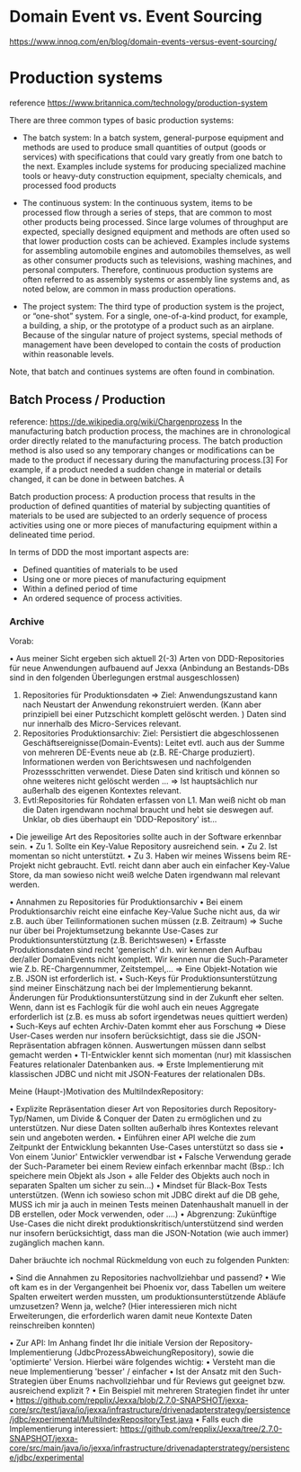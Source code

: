 
# Domain Event vs. Event Sourcing 
https://www.innoq.com/en/blog/domain-events-versus-event-sourcing/



# Production systems 

reference https://www.britannica.com/technology/production-system

There are three common types of basic production systems: 
*   The batch system:
    In a batch system, general-purpose equipment and methods are used to produce small quantities of output (goods or services) with specifications that could vary greatly from one batch to the next. Examples include systems for producing specialized machine tools or heavy-duty construction equipment, specialty chemicals, and processed food products
    
*   The continuous system:
    In the continuous system, items to be processed flow through a series of steps, that are common to most other products being processed. Since large volumes of throughput are expected, specially designed equipment and methods are often used so that lower production costs can be achieved. Examples include systems for assembling automobile engines and automobiles themselves, as well as other consumer products such as televisions, washing machines, and personal computers. Therefore, continuous production systems are often referred to as assembly systems or assembly line systems and, as noted below, are common in mass production operations.
    
*   The project system:
    The third type of production system is the project, or “one-shot” system. For a single, one-of-a-kind product, for example, a building, a ship, or the prototype of a product such as an airplane. Because of the singular nature of project systems, special methods of management have been developed to contain the costs of production within reasonable levels.
    

Note, that batch and continues systems are often found in combination. 

## Batch Process / Production 

reference: https://de.wikipedia.org/wiki/Chargenprozess 
In the manufacturing batch production process, the machines are in chronological order directly related to the manufacturing process. The batch production method is also used so any temporary changes or modifications can be made to the product if necessary during the manufacturing process.[3] For example, if a product needed a sudden change in material or details changed, it can be done in between batches. A

Batch production process: A production process that results in the production of defined quantities of material by subjecting quantities of materials to be used are subjected to an orderly sequence of process activities using one or more pieces of manufacturing equipment within a delineated time period. 

In terms of DDD the most important aspects are:

* Defined quantities of materials to be used 
* Using one or more pieces of manufacturing equipment
* Within a defined period of time
* An ordered sequence of process activities.








### Archive 

Vorab:

• Aus meiner Sicht ergeben sich aktuell 2(-3) Arten von DDD-Repositories für neue Anwendungen aufbauend auf Jexxa (Anbindung an Bestands-DBs sind in den folgenden Überlegungen erstmal ausgeschlossen)
1. Repositories für Produktionsdaten => Ziel: Anwendungszustand kann nach Neustart der Anwendung rekonstruiert werden. (Kann aber prinzipiell bei einer Putzschicht komplett gelöscht werden. ) Daten sind nur innerhalb des Micro-Services relevant.
2. Repositories Produktionsarchiv: Ziel: Persistiert die abgeschlossenen Geschäftsereignisse(Domain-Events): Leitet evtl. auch aus der Summe von mehreren DE-Events neue ab (z.B. RE-Charge produziert). Informationen werden von Berichtswesen und nachfolgenden Prozessschritten verwendet. Diese Daten sind kritisch und können so ohne weiteres nicht gelöscht werden ... => Ist hauptsächlich nur außerhalb des eigenen Kontextes relevant.
3. Evtl:Repositories für Rohdaten erfassen von L1. Man weiß nicht ob man die Daten irgendwann nochmal braucht und hebt sie deswegen auf. Unklar, ob dies überhaupt ein 'DDD-Repository' ist...

• Die jeweilige Art des Repositories sollte auch in der Software erkennbar sein.
• Zu 1. Sollte ein Key-Value Repository ausreichend sein.
• Zu 2. Ist momentan so nicht unterstützt.
• Zu 3. Haben wir meines Wissens beim RE-Projekt nicht gebraucht. Evtl. reicht dann aber auch ein einfacher Key-Value Store, da man sowieso nicht weiß welche Daten irgendwann mal relevant werden.

• Annahmen zu Repositories für Produktionsarchiv
• Bei einem Produktionsarchiv reicht eine einfache Key-Value Suche nicht aus, da wir z.B. auch über Teilinformationen suchen müssen (z.B. Zeitraum) => Suche nur über bei Projektumsetzung bekannte Use-Cases zur Produktionsunterstütztung (z.B. Berichtswesen)
• Erfasste Produktionsdaten sind recht 'generisch' d.h. wir kennen den Aufbau der/aller DomainEvents nicht komplett. Wir kennen nur die Such-Parameter wie Z.b. RE-Chargennummer, Zeitstempel,... => Eine Objekt-Notation wie z.B. JSON ist erforderlich ist.
• Such-Keys für Produktionsunterstützung sind meiner Einschätzung nach bei der Implementierung bekannt. Änderungen für Produktionsunterstützung sind in der Zukunft eher selten. Wenn, dann ist es Fachlogik für die wohl auch ein neues Aggregate erforderlich ist (z.B. es muss ab sofort irgendetwas neues quittiert werden)
• Such-Keys auf echten Archiv-Daten kommt eher aus Forschung => Diese User-Cases werden nur insofern berücksichtigt, dass sie die JSON-Repräsentation abfragen können. Auswertungen müssen dann selbst gemacht werden
• TI-Entwickler kennt sich momentan (nur) mit klassischen Features relationaler Datenbanken aus. => Erste Implementierung mit klassischen JDBC und nicht mit JSON-Features der relationalen DBs.

Meine (Haupt-)Motivation des MultiIndexRepository:

• Explizite Repräsentation dieser Art von Repositories durch Repository-Typ/Namen, um Divide & Conquer der Daten zu ermöglichen und zu unterstützen. Nur diese Daten sollten außerhalb ihres Kontextes relevant sein und angeboten werden.
• Einführen einer API welche die zum Zeitpunkt der Entwicklung bekannten Use-Cases unterstützt so dass sie
• Von einem 'Junior' Entwickler verwendbar ist
• Falsche Verwendung gerade der Such-Parameter bei einem Review einfach erkennbar macht (Bsp.: Ich speichere mein Objekt als Json + alle Felder des Objekts auch noch in separaten Spalten um sicher zu sein...)
• Mindset für Black-Box Tests unterstützen. (Wenn ich sowieso schon mit JDBC direkt auf die DB gehe, MUSS ich mir ja auch in meinen Tests meinen Datenhaushalt manuell in der DB erstellen, oder Mock verwenden, oder ....)
• Abgrenzung: Zukünftige Use-Cases die nicht direkt produktionskritisch/unterstützend sind werden nur insofern berücksichtigt, dass man die JSON-Notation (wie auch immer) zugänglich machen kann.

Daher bräuchte ich nochmal Rückmeldung von euch zu folgenden Punkten:

• Sind die Annahmen zu Repositories nachvollziehbar und passend?
• Wie oft kam es in der Vergangenheit bei Phoenix vor, dass Tabellen um weitere Spalten erweitert werden mussten, um produktionsunterstützende Abläufe umzusetzen? Wenn ja, welche? (Hier interessieren mich nicht Erweiterungen, die erforderlich waren damit neue Kontexte Daten reinschreiben konnten)

• Zur API: Im Anhang findet Ihr die initiale Version der Repository-Implementierung (JdbcProzessAbweichungRepository), sowie die 'optimierte' Version. Hierbei wäre folgendes wichtig:
• Versteht man die neue Implementierung 'besser' / einfacher
• Ist der Ansatz mit den Such-Strategien über Enums nachvollziehbar und für Reviews gut geeignet bzw. ausreichend explizit ?
• Ein Beispiel mit mehreren Strategien findet ihr unter
• https://github.com/repplix/Jexxa/blob/2.7.0-SNAPSHOT/jexxa-core/src/test/java/io/jexxa/infrastructure/drivenadapterstrategy/persistence/jdbc/experimental/MultiIndexRepositoryTest.java
• Falls euch die Implementierung interessiert: https://github.com/repplix/Jexxa/tree/2.7.0-SNAPSHOT/jexxa-core/src/main/java/io/jexxa/infrastructure/drivenadapterstrategy/persistence/jdbc/experimental

